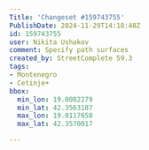 ```yaml
---
Title: 'Changeset #159743755'
PublishDate: 2024-11-29T14:18:48Z
id: 159743755
user: Nikita Ushakov
comment: Specify path surfaces
created_by: StreetComplete 59.3
tags:
- Montenegro
- Cetinje+
bbox:
  min_lon: 19.0082279
  min_lat: 42.3563187
  max_lon: 19.0117658
  max_lat: 42.3570017

---
```

